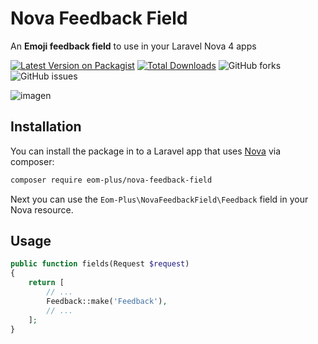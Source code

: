 # Nova Feedback Field

An **Emoji feedback field** to use in your Laravel Nova 4 apps

[![Latest Version on Packagist](https://img.shields.io/packagist/v/operativeit/nova-feedback-field.svg?style=flat-square)](https://packagist.org/packages/operativeit/nova-rating-field)
[![Total Downloads](https://img.shields.io/packagist/dt/operativeit/nova-feedback-field.svg?style=flat-square)](https://packagist.org/packages/operativeit/nova-rating-field)
![GitHub forks](https://img.shields.io/github/forks/operativeit/nova-feedback-field)
![GitHub issues](https://img.shields.io/github/issues/operativeit/nova-feedback-field)

![imagen](https://github.com/operativeit/nova-feedback-field/assets/188766/82a4115c-ab08-439f-b858-1266536fd5c2)


## Installation

You can install the package in to a Laravel app that uses [Nova](https://nova.laravel.com) via composer:

```bash
composer require eom-plus/nova-feedback-field
```

Next you can use the `Eom-Plus\NovaFeedbackField\Feedback` field in your Nova resource.

## Usage

```php
public function fields(Request $request)
{
    return [
        // ...
        Feedback::make('Feedback'),
        // ...
    ];
}
```
